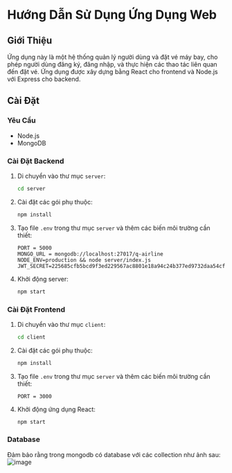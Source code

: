 # Hướng Dẫn Sử Dụng Ứng Dụng Web

## Giới Thiệu
Ứng dụng này là một hệ thống quản lý người dùng và đặt vé máy bay, cho phép người dùng đăng ký, đăng nhập, và thực hiện các thao tác liên quan đến đặt vé. Ứng dụng được xây dựng bằng React cho frontend và Node.js với Express cho backend.

## Cài Đặt

### Yêu Cầu
- Node.js 
- MongoDB

### Cài Đặt Backend
1. Di chuyển vào thư mục `server`:
   ```bash
   cd server
   ```

2. Cài đặt các gói phụ thuộc:
   ```bash
   npm install
   ```

3. Tạo file `.env` trong thư mục `server` và thêm các biến môi trường cần thiết:
   ```
   PORT = 5000
   MONGO_URL = mongodb://localhost:27017/q-airline
   NODE_ENV=production && node server/index.js
   JWT_SECRET=225685cfb5bcd9f3ed229567ac8801e18a94c24b377ed9732daa54cfaeae0633
   ```

4. Khởi động server:
   ```bash
   npm start
   ```

### Cài Đặt Frontend
1. Di chuyển vào thư mục `client`:
   ```bash
   cd client
   ```

2. Cài đặt các gói phụ thuộc:
   ```bash
   npm install
   ```
3. Tạo file `.env` trong thư mục `server` và thêm các biến môi trường cần thiết:
   ```
   PORT = 3000
   
4. Khởi động ứng dụng React:
   ```bash
   npm start
   ```

### Database
Đảm bảo rằng trong mongodb có database với các collection như ảnh sau:
![image](https://github.com/user-attachments/assets/7c23777d-bcff-44d6-bee4-0f372249e4bb)


